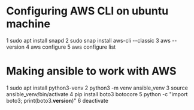 # Configuring AWS CLI on ubuntu machine 

1 sudo apt install snapd
2 sudo snap install aws-cli --classic
3 aws --version
4 aws configure
5 aws configure list


# Making ansible to work with AWS

1 sudo apt install python3-venv
2 python3 -m venv ansible_venv
3 source ansible_venv/bin/activate
4 pip install boto3 botocore
5 python -c "import boto3; print(boto3.__version__)"
6 deactivate
